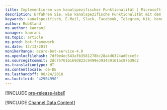 ```yaml
---
title: Implementieren von kanalspezifischer Funktionalität | Microsoft-Dokumentation
description: Erfahren Sie, wie kanalspezifische Funktionalität mit dem Bot Builder SDK für .NET implementiert wird.
keywords: kanalspezifisch, E-Mail, Slack, Facebook, Telegram, Kik, benutzerdefinierter Kanal
author: RobStand
ms.author: kamrani
manager: kamrani
ms.topic: article
ms.prod: bot-framework
ms.date: 12/13/2017
monikerRange: azure-bot-service-4.0
ms.openlocfilehash: 7df9e4ec543afb3581278bc28a4d6324ad0cce5c
ms.sourcegitcommit: 2dc75701b169d822c9499e393439161bc87639d2
ms.translationtype: HT
ms.contentlocale: de-DE
ms.lasthandoff: 08/24/2018
ms.locfileid: "42904990"
---
```

[!INCLUDE [pre-release-label](../includes/pre-release-label.md)]

[!INCLUDE [Channel Data Content](../includes/snippet-channeldata.md)]
